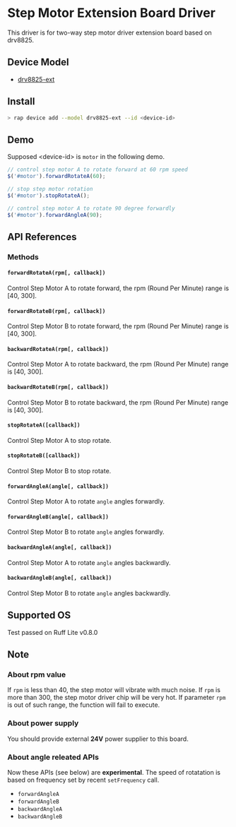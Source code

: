 # Step Motor Extension Board Driver

This driver is for two-way step motor driver extension board based on drv8825.

## Device Model

- [drv8825-ext](https://rap.ruff.io/devices/drv8825-ext)

## Install

```sh
> rap device add --model drv8825-ext --id <device-id> 
```

## Demo

Supposed \<device-id\> is `motor` in the following demo.

```js
// control step motor A to rotate forward at 60 rpm speed
$('#motor').forwardRotateA(60);

// stop step motor rotation
$('#motor').stopRotateA();

// control step motor A to rotate 90 degree forwardly 
$('#motor').forwardAngleA(90);
```

## API References

### Methods

#### `forwardRotateA(rpm[, callback])`

Control Step Motor A to rotate forward, the rpm (Round Per Minute) range is [40, 300].

#### `forwardRotateB(rpm[, callback])`

Control Step Motor B to rotate forward, the rpm (Round Per Minute) range is [40, 300].

#### `backwardRotateA(rpm[, callback])`

Control Step Motor A to rotate backward, the rpm (Round Per Minute) range is [40, 300].

#### `backwardRotateB(rpm[, callback])`

Control Step Motor B to rotate backward, the rpm (Round Per Minute) range is [40, 300].

#### `stopRotateA([callback])`

Control Step Motor A to stop rotate.

#### `stopRotateB([callback])`

Control Step Motor B to stop rotate.

#### `forwardAngleA(angle[, callback])`

Control Step Motor A to rotate `angle` angles forwardly.

#### `forwardAngleB(angle[, callback])`

Control Step Motor B to rotate `angle` angles forwardly.

#### `backwardAngleA(angle[, callback])`

Control Step Motor A to rotate `angle` angles backwardly.

#### `backwardAngleB(angle[, callback])`

Control Step Motor B to rotate `angle` angles backwardly.

## Supported OS

Test passed on Ruff Lite v0.8.0

## Note

### About rpm value

If `rpm` is less than 40, the step motor will vibrate with much noise. If `rpm` is more than 300, the step motor driver chip will be very hot. If parameter `rpm` is out of such range, the function will fail to execute.

### About power supply

You should provide external **24V** power supplier to this board.

### About angle releated APIs

Now these APIs (see below) are **experimental**. The speed of rotatation is based on frequency set by recent `setFrequency` call. 

- `forwardAngleA`
- `forwardAngleB`
- `backwardAngleA`
- `backwardAngleB`